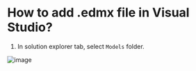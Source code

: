 # How to add .edmx file in Visual Studio?
1. In solution explorer tab, select `Models` folder.

![image](https://github.com/user-attachments/assets/c52e35fb-204e-4b8c-b6ff-07aca61ce214)
